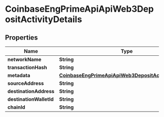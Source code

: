 
# CoinbaseEngPrimeApiApiWeb3DepositActivityDetails

## Properties
Name | Type | Description | Notes
------------ | ------------- | ------------- | -------------
**networkName** | **String** |  |  [optional]
**transactionHash** | **String** |  |  [optional]
**metadata** | [**CoinbaseEngPrimeApiApiWeb3DepositActivityMetadata**](CoinbaseEngPrimeApiApiWeb3DepositActivityMetadata.md) |  |  [optional]
**sourceAddress** | **String** |  |  [optional]
**destinationAddress** | **String** |  |  [optional]
**destinationWalletId** | **String** |  |  [optional]
**chainId** | **String** |  |  [optional]



